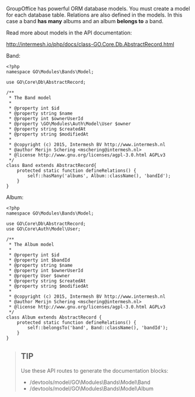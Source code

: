 GroupOffice has powerful ORM database models. You must create a model for each 
database table. Relations are also defined in the models. In this case a band **has
many** albums and an album **belongs to** a band.

Read more about models in the API documentation:

http://intermesh.io/php/docs/class-GO.Core.Db.AbstractRecord.html


Band:

````````````````````````````````````````````````````````````````````````````````
<?php
namespace GO\Modules\Bands\Model;

use GO\Core\Db\AbstractRecord;

/**
 * The Band model
 *
 * @property int $id
 * @property string $name
 * @property int $ownerUserId
 * @property \GO\Modules\Auth\Model\User $owner
 * @property string $createdAt
 * @property string $modifiedAt
 *
 * @copyright (c) 2015, Intermesh BV http://www.intermesh.nl
 * @author Merijn Schering <mschering@intermesh.nl>
 * @license http://www.gnu.org/licenses/agpl-3.0.html AGPLv3
 */
class Band extends AbstractRecord{
	protected static function defineRelations() {
		self::hasMany('albums', Album::className(), 'bandId');
	}
}
````````````````````````````````````````````````````````````````````````````````

Album:

````````````````````````````````````````````````````````````````````````````````
<?php
namespace GO\Modules\Bands\Model;

use GO\Core\Db\AbstractRecord;
use GO\Core\Auth\Model\User;

/**
 * The Album model
 *
 * @property int $id
 * @property int $bandId
 * @property string $name
 * @property int $ownerUserId
 * @property User $owner
 * @property string $createdAt
 * @property string $modifiedAt
 *
 * @copyright (c) 2015, Intermesh BV http://www.intermesh.nl
 * @author Merijn Schering <mschering@intermesh.nl>
 * @license http://www.gnu.org/licenses/agpl-3.0.html AGPLv3
 */
class Album extends AbstractRecord {
	protected static function defineRelations() {
		self::belongsTo('band', Band::className(), 'bandId');
	}
}
````````````````````````````````````````````````````````````````````````````````

> ## TIP
> Use these API routes to generate the documentation blocks: 
>
> - /devtools/model/GO\Modules\Bands\Model\Band
> - /devtools/model/GO\Modules\Bands\Model\Album
